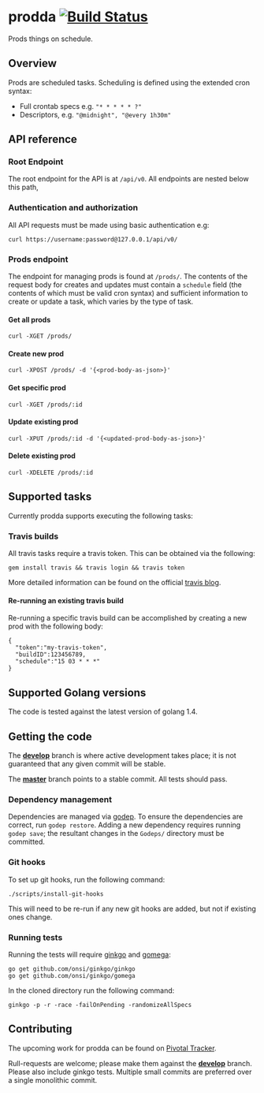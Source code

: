 # prodda [![Build Status](https://travis-ci.org/mfine30/prodda.svg?branch=master)](https://travis-ci.org/mfine30/prodda)

Prods things on schedule.

## Overview

Prods are scheduled tasks. Scheduling is defined using the extended cron syntax:

- Full crontab specs e.g. `"* * * * * ?"`
- Descriptors, e.g. `"@midnight", "@every 1h30m"`

## API reference

### Root Endpoint

The root endpoint for the API is at `/api/v0`. All endpoints are nested below this path,

### Authentication and authorization

All API requests must be made using basic authentication e.g:

`curl https://username:password@127.0.0.1/api/v0/`

### Prods endpoint

The endpoint for managing prods is found at `/prods/`. The contents of the request body for creates and updates must contain a `schedule` field (the contents of which must be valid cron syntax) and sufficient information to create or update a task, which varies by the type of task.

#### Get all prods

```
curl -XGET /prods/
```

#### Create new prod

```
curl -XPOST /prods/ -d '{<prod-body-as-json>}'
```

#### Get specific prod

```
curl -XGET /prods/:id
```

#### Update existing prod

```
curl -XPUT /prods/:id -d '{<updated-prod-body-as-json>}'
```

#### Delete existing prod

```
curl -XDELETE /prods/:id
```

## Supported tasks

Currently prodda supports executing the following tasks:

### Travis builds

All travis tasks require a travis token. This can be obtained via the following:

```
gem install travis && travis login && travis token
```

More detailed information can be found on the official [travis blog](http://blog.travis-ci.com/2013-01-28-token-token-token/).

#### Re-running an existing travis build

Re-running a specific travis build can be accomplished by creating a new prod with the following body:

```
{
  "token":"my-travis-token",
  "buildID":123456789,
  "schedule":"15 03 * * *"
}
```

## Supported Golang versions

The code is tested against the latest version of golang 1.4.

## Getting the code

The [**develop**](https://github.com/mfine30/prodda/tree/develop) branch is where active development takes place; it is not guaranteed that any given commit will be stable.

The [**master**](https://github.com/mfine30/prodda/tree/master) branch points to a stable commit. All tests should pass.

### Dependency management

Dependencies are managed via [godep](http://godoc.org/github.com/tools/godep). To ensure the dependencies are correct, run `godep restore`. Adding a new dependency requires running `godep save`; the resultant changes in the `Godeps/` directory must be committed.

### Git hooks

To set up git hooks, run the following command:

```
./scripts/install-git-hooks
```

This will need to be re-run if any new git hooks are added, but not if existing ones change.

### Running tests

Running the tests will require [ginkgo](http://onsi.github.io/ginkgo/) and [gomega](http://onsi.github.io/gomega/):

```
go get github.com/onsi/ginkgo/ginkgo
go get github.com/onsi/ginkgo/gomega
```

In the cloned directory run the following command:

```
ginkgo -p -r -race -failOnPending -randomizeAllSpecs
```

## Contributing

The upcoming work for prodda can be found on [Pivotal Tracker](https://www.pivotaltracker.com/n/projects/1272036).

Rull-requests are welcome; please make them against the [**develop**](https://github.com/mfine30/prodda/tree/develop) branch. Please also include ginkgo tests. Multiple small commits are preferred over a single monolithic commit.
